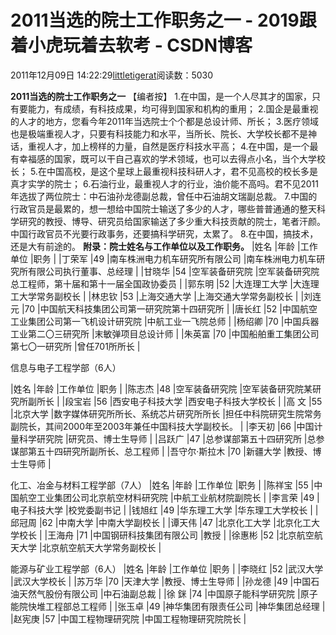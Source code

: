 
# 2011当选的院士工作职务之一 - 2019跟着小虎玩着去软考 - CSDN博客

2011年12月09日 14:22:29[littletigerat](https://me.csdn.net/littletigerat)阅读数：5030


**2011当选的院士工作职务之一**
【编者按】
1.在中国，是一个人尽其才的国家，只有要能力，有成绩，有科技成果，均可得到国家和机构的重用；
2.国企是最重视的人才的地方，您看今年2011年当选院士个个都是总设计师、所长；
3.医疗领域也是极端重视人才，只要有科技能力和水平，当所长、院长、大学校长都不是神话，重视人才，加上榜样的力量，自然是医疗科技水平高；
4.在中国，是一个最有幸福感的国家，既可以干自己喜欢的学术领域，也可以去得点小名，当个大学校长；
5.在中国高校，是这个星球上最重视科技科研人才，君不见高校的校长多是真才实学的院士；
6.石油行业，最重视人才的行业，油价能不高吗。君不见2011年选拔了两位院士：中石油孙龙德副总裁，曾任中石油胡文瑞副总裁。
7.中国的行政官员是最累的，想一想给中国院士输送了多少的人才，哪些普普通通的整天科学研究的教授、博导、研究员给国家输送了多少重大科技贡献的院士，笔者汗颜。中国行政官员不光要行政事务，还要搞科学研究，太累了。
8.在中国，搞技术，还是大有前途的。
**附录：院士姓名与工作单位以及工作职务。**
|姓名
|年龄
|工作单位
|职务
|
|丁荣军
|49
|南车株洲电力机车研究所有限公司
|南车株洲电力机车研究所有限公司执行董事、总经理
|
|甘晓华
|54
|空军装备研究院
|空军装备研究院总工程师，第十届和第十一届全国政协委员
|
|郭东明
|52
|大连理工大学
|大连理工大学常务副校长
|
|林忠钦
|53
|上海交通大学
|上海交通大学常务副校长
|
|刘连元
|70
|中国航天科技集团公司第一研究院第十四研究所
|
|唐长红
|52
|中国航空工业集团公司第一飞机设计研究院
|中航工业一飞院总师
|
|杨绍卿
|70
|中国兵器工业第二〇三研究所
|末敏弹项目总设计师
|
|朱英富
|70
|中国船舶重工集团公司第七〇一研究所
|曾任701所所长
|

信息与电子工程学部（6人）

|姓名
|年龄
|工作单位
|职务
|
|陈志杰
|48
|空军装备研究院
|空军装备研究院某研究所副所长
|
|段宝岩
|56
|西安电子科技大学
|西安电子科技大学校长
|
|高 文
|55
|北京大学
|数字媒体研究所所长、系统芯片研究所所长
|担任中科院研究生院常务副院长，其间2000年至2003年兼任中国科技大学副校长。
|
|李天初
|66
|中国计量科学研究院
|研究员、博士生导师
|
|吕跃广
|47
|总参谋部第五十四研究所
|总参谋部第五十四研究所副所长、总工程师
|
|吾守尔·斯拉木
|70
|新疆大学
|教授、博士生导师
|

化工、冶金与材料工程学部（7人）
|姓名
|年龄
|工作单位
|职务
|
|陈祥宝
|55
|中国航空工业集团公司北京航空材料研究院
|中航工业航材院副院长
|
|李言荣
|49
|电子科技大学
|校党委副书记
|
|钱旭红
|49
|华东理工大学
|华东理工大学校长
|
|邱冠周
|62
|中南大学
|中南大学副校长
|
|谭天伟
|47
|北京化工大学
|北京化工大学校长
|
|王海舟
|71
|中国钢研科技集团有限公司
|教授
|
|徐惠彬
|52
|北京航空航天大学
|北京航空航天大学常务副校长
|

能源与矿业工程学部（6人）
|姓名
|年龄
|工作单位
|职务
|
|李晓红
|52
|武汉大学
|武汉大学校长
|
|苏万华
|70
|天津大学
|教授、博士生导师
|
|孙龙德
|49
|中国石油天然气股份有限公司
|中石油副总裁
|
|徐 銤
|74
|中国原子能科学研究院
|原子能院快堆工程部总工程师
|
|张玉卓
|49
|神华集团有限责任公司
|神华集团总经理
|
|赵宪庚
|57
|中国工程物理研究院
|中国工程物理研究院院长
|


